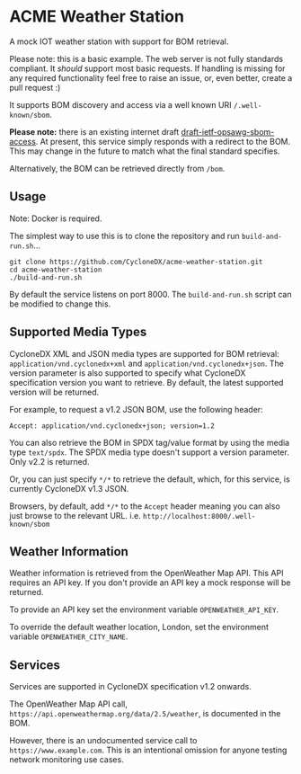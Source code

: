 # ACME Weather Station

A mock IOT weather station with support for BOM retrieval.

Please note: this is a basic example. The web server is not fully standards
compliant. It _should_ support most basic requests. If handling is
missing for any required functionality feel free to raise an issue, or,
even better, create a pull request :)

It supports BOM discovery and access via a well known URI `/.well-known/sbom`.

**Please note:** there is an existing internet draft [draft-ietf-opsawg-sbom-access](https://datatracker.ietf.org/doc/html/draft-lear-opsawg-sbom-access-00).
At present, this service simply responds with a redirect to the BOM. This
may change in the future to match what the final standard specifies.

Alternatively, the BOM can be retrieved directly from `/bom`.

## Usage

Note: Docker is required.

The simplest way to use this is to clone the repository and run `build-and-run.sh`...

```
git clone https://github.com/CycloneDX/acme-weather-station.git
cd acme-weather-station
./build-and-run.sh
```

By default the service listens on port 8000. The `build-and-run.sh` script can
be modified to change this.

## Supported Media Types

CycloneDX XML and JSON media types are supported for BOM retrieval: `application/vnd.cyclonedx+xml` and
`application/vnd.cyclonedx+json`.
The version parameter is also supported to specify what CycloneDX specification
version you want to retrieve. By default, the latest supported version will be
returned.

For example, to request a v1.2 JSON BOM, use the following header:

```
Accept: application/vnd.cyclonedx+json; version=1.2
```

You can also retrieve the BOM in SPDX tag/value format by using the media type
`text/spdx`. The SPDX media type doesn't support a version parameter. Only v2.2 is returned.

Or, you can just specify `*/*` to retrieve the default, which, for this service,
is currently CycloneDX v1.3 JSON.

Browsers, by default, add `*/*` to the `Accept` header meaning you can also
just browse to the relevant URL. i.e. `http://localhost:8000/.well-known/sbom`

## Weather Information

Weather information is retrieved from the OpenWeather Map API. This API requires
an API key. If you don't provide an API key a mock response will be returned.

To provide an API key set the environment variable `OPENWEATHER_API_KEY`.

To override the default weather location, London, set the environment variable `OPENWEATHER_CITY_NAME`.

## Services

Services are supported in CycloneDX specification v1.2 onwards.

The OpenWeather Map API call, `https://api.openweathermap.org/data/2.5/weather`, is documented in the BOM.

However, there is an undocumented service call to `https://www.example.com`. This is an intentional omission for anyone testing network monitoring use cases.
